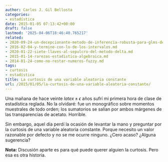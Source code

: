 ```yaml
---
author: Carlos J. Gil Bellosta
categories:
- estadística
date: 2015-01-05 07:13:42+00:00
draft: false
lastmod: '2025-04-06T18:46:40.765217'
related:
- 2020-09-24-un-decepcionante-metodo-de-inferencia-robusta-para-glms-de-poisson.md
- 2016-02-04-y-termino-con-lo-de-los-intervalos.md
- 2020-01-22-siete-llaves-al-sepulcro-del-metodo-delta.md
- 2015-01-14-rarezas-estadistica-algebraica.md
- 2014-01-24-como-no-restar-numeros-fuzzy.md
tags:
- curtosis
- estadística
title: La curtosis de una variable aleatoria constante
url: /2015/01/05/la-curtosis-de-una-variable-aleatoria-constante/
---
```


Una mañana de hace veinte $latex \pm \epsilon$ años sufrí mi primera hora de clase de estadística reglada. No la olvidaré: fue un monográfico sobre momentos muestrales de todo orden; los sumatorios se salían por ambos márgenes de las transparencias de acetato. Horrible.

Sin embargo, aquel día perdí la ocasión de levantar la mano y preguntar por la curtosis de una variable aleatoria constante. Porque necesito un valor razonable por defecto y no se me ocurre ninguno. ¿Cero acaso? ¿Alguna sugerencia?

**Nota:** Discusión aparte es para qué puede querer alguien la curtosis. Pero esa es otra historia.